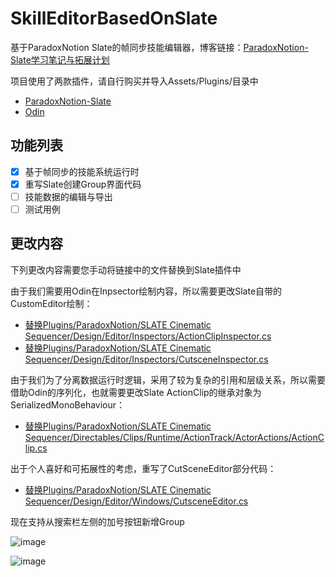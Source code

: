 # SkillEditorBasedOnSlate
基于ParadoxNotion Slate的帧同步技能编辑器，博客链接：[ParadoxNotion-Slate学习笔记与拓展计划](https://www.lfzxb.top/unity-slate-study-and-extendplan/)

项目使用了两款插件，请自行购买并导入Assets/Plugins/目录中

 - [ParadoxNotion-Slate](https://slate.paradoxnotion.com/)
 - [Odin](https://odininspector.com/)

## 功能列表

- [x] 基于帧同步的技能系统运行时
- [x] 重写Slate创建Group界面代码 
- [ ] 技能数据的编辑与导出
- [ ] 测试用例

## 更改内容

下列更改内容需要您手动将链接中的文件替换到Slate插件中

由于我们需要用Odin在Inpsector绘制内容，所以需要更改Slate自带的CustomEditor绘制：

 - [替换Plugins/ParadoxNotion/SLATE Cinematic Sequencer/Design/Editor/Inspectors/ActionClipInspector.cs](https://github.com/wqaetly/SkillEditorBasedOnSlate/blob/main/SlateChangedFiles/ActionClipInspector.cs)
 - [替换Plugins/ParadoxNotion/SLATE Cinematic Sequencer/Design/Editor/Inspectors/CutsceneInspector.cs](https://github.com/wqaetly/SkillEditorBasedOnSlate/blob/main/SlateChangedFiles/CutsceneInspector.cs)

由于我们为了分离数据运行时逻辑，采用了较为复杂的引用和层级关系，所以需要借助Odin的序列化，也就需要更改Slate ActionClip的继承对象为SerializedMonoBehaviour：

 - [替换Plugins/ParadoxNotion/SLATE Cinematic Sequencer/Directables/Clips/Runtime/ActionTrack/ActorActions/ActionClip.cs](https://github.com/wqaetly/SkillEditorBasedOnSlate/blob/main/SlateChangedFiles/ActionClip.cs)

出于个人喜好和可拓展性的考虑，重写了CutSceneEditor部分代码：
 - [替换Plugins/ParadoxNotion/SLATE Cinematic Sequencer/Design/Editor/Windows/CutsceneEditor.cs](https://github.com/wqaetly/SkillEditorBasedOnSlate/blob/main/SlateChangedFiles/CutsceneEditor.cs)

现在支持从搜索栏左侧的加号按钮新增Group

![image](https://user-images.githubusercontent.com/35335061/129744492-0dceddb1-d5d3-457e-aac3-f32bbd8f362e.png)

![image](https://user-images.githubusercontent.com/35335061/129744543-807f9024-be36-484d-8d0d-35df9cf4136a.png)
